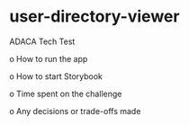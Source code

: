 # user-directory-viewer
ADACA Tech Test

o How to run the app

o How to start Storybook

o Time spent on the challenge

o Any decisions or trade-offs made
